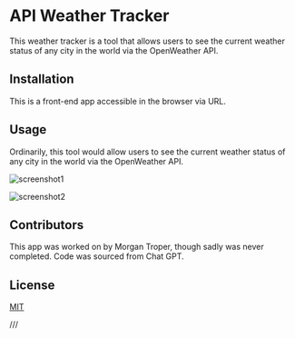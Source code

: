 # API Weather Tracker

This weather tracker is a tool that allows users to see the current weather status of any city in the world via the OpenWeather API.

## Installation

This is a front-end app accessible in the browser via URL.

## Usage

Ordinarily, this tool would allow users to see the current weather status of any city in the world via the OpenWeather API.

![screenshot1](users/motroper/weather1.png)

![screenshot2](users/motroper/weather2.png)

## Contributors

This app was worked on by Morgan Troper, though sadly was never completed. Code was sourced from Chat GPT.

## License 

[MIT](https://choosealicense.com/licenses/mit/)

///